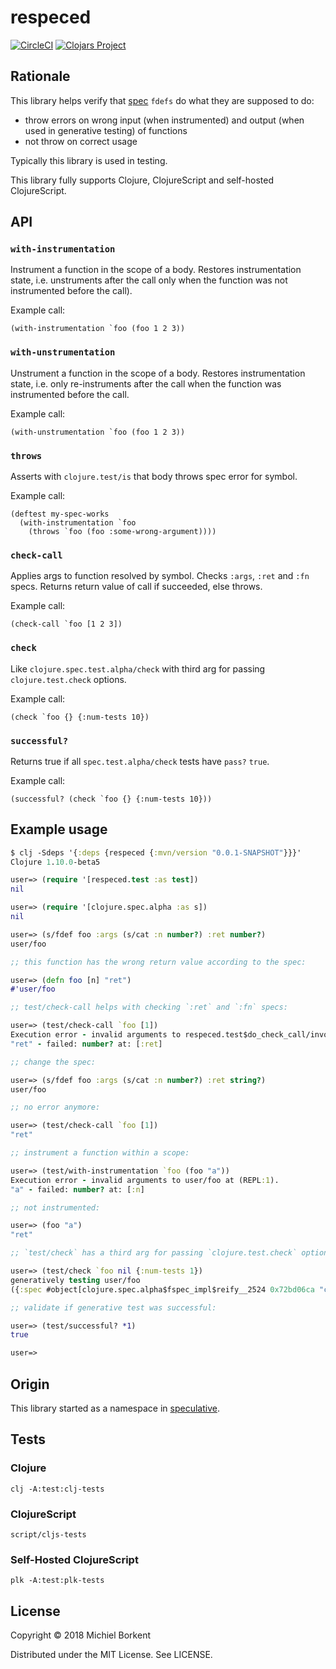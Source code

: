# respeced
[![CircleCI](https://circleci.com/gh/borkdude/respeced/tree/master.svg?style=svg)](https://circleci.com/gh/borkdude/respeced/tree/master)
[![Clojars Project](https://img.shields.io/clojars/v/respeced.svg)](https://clojars.org/respeced)

## Rationale

This library helps verify that [spec](https://clojure.org/about/spec) `fdefs` do what they are supposed to do:

- throw errors on wrong input (when instrumented) and output (when used in generative testing) of functions
- not throw on correct usage

Typically this library is used in testing.

This library fully supports Clojure, ClojureScript and self-hosted ClojureScript.

## API

### `with-instrumentation`
Instrument a function in the scope of a body. Restores instrumentation state, i.e. unstruments after the call only when the function was not instrumented before the call).

Example call:

```
(with-instrumentation `foo (foo 1 2 3))
```

### `with-unstrumentation`
Unstrument a function in the scope of a body. Restores instrumentation state, i.e. only re-instruments after the call when the function was instrumented before the call.

Example call:

```
(with-unstrumentation `foo (foo 1 2 3))
```

### `throws`
Asserts with `clojure.test/is` that body throws spec error for symbol.

Example call:

```
(deftest my-spec-works
  (with-instrumentation `foo
    (throws `foo (foo :some-wrong-argument))))
```

### `check-call`
Applies args to function resolved by symbol. Checks `:args`, `:ret` and `:fn` specs. Returns return value of call if succeeded, else throws.

Example call:

```
(check-call `foo [1 2 3])
```

### `check`
Like `clojure.spec.test.alpha/check` with third arg for passing `clojure.test.check` options.

Example call:

```
(check `foo {} {:num-tests 10})
```

### `successful?`
Returns true if all `spec.test.alpha/check` tests have `pass?` `true`.

Example call:

```
(successful? (check `foo {} {:num-tests 10}))
```

## Example usage

``` clojure
$ clj -Sdeps '{:deps {respeced {:mvn/version "0.0.1-SNAPSHOT"}}}'
Clojure 1.10.0-beta5

user=> (require '[respeced.test :as test])
nil

user=> (require '[clojure.spec.alpha :as s])
nil

user=> (s/fdef foo :args (s/cat :n number?) :ret number?)
user/foo

;; this function has the wrong return value according to the spec:

user=> (defn foo [n] "ret")
#'user/foo

;; test/check-call helps with checking `:ret` and `:fn` specs:

user=> (test/check-call `foo [1])
Execution error - invalid arguments to respeced.test$do_check_call/invokeStatic at (test.cljc:138).
"ret" - failed: number? at: [:ret]

;; change the spec:

user=> (s/fdef foo :args (s/cat :n number?) :ret string?)
user/foo

;; no error anymore:

user=> (test/check-call `foo [1])
"ret"

;; instrument a function within a scope:

user=> (test/with-instrumentation `foo (foo "a"))
Execution error - invalid arguments to user/foo at (REPL:1).
"a" - failed: number? at: [:n]

;; not instrumented:

user=> (foo "a")
"ret"

;; `test/check` has a third arg for passing `clojure.test.check` options:

user=> (test/check `foo nil {:num-tests 1})
generatively testing user/foo
({:spec #object[clojure.spec.alpha$fspec_impl$reify__2524 0x72bd06ca "clojure.spec.alpha$fspec_impl$reify__2524@72bd06ca"], :clojure.spec.test.check/ret {:result true, :pass? true, :num-tests 1, :time-elapsed-ms 1, :seed 1541249961647}, :sym user/foo})

;; validate if generative test was successful:

user=> (test/successful? *1)
true

user=>
```

## Origin

This library started as a namespace in [speculative](https://github.com/slipset/speculative/).

## Tests

### Clojure

    clj -A:test:clj-tests
     
### ClojureScript

    script/cljs-tests
    
### Self-Hosted ClojureScript
   
    plk -A:test:plk-tests

## License

Copyright © 2018 Michiel Borkent

Distributed under the MIT License. See LICENSE.
